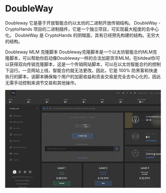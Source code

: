 # DoubleWay

Doubleway 它是基于开放智能合约以太坊的二进制开放传销结构。 DoubleWay - CryptoHands 项目的二进制插件，它是一个独立项目，可实现最大程度的去中心化。 DoubleWay 是 CryptoHands 的阴暗面，具有已经预先构建的结构。无穷大的结构。

Doubleway MLM 克隆脚本
Doubleway克隆脚本是一个以太坊智能合约MLM克隆脚本，可以帮助你启动像Doubleway一样的合法加密货币MLM。在bitdeal你可以获得双向传销克隆脚本，这是一个传销网站脚本，可以在以太坊智能合约的控制下运行。一旦网站上线，智能合约就无法更改。因此，它是 100% 防黑客和快速执行的脚本。该脚本确保每个用户的加密收益和资金交易是完全去中心化的，因此无需手动控制来调节交易和其他操作。

![doubleway-dapp-high-risk-eth-image1_7e996403a4b4132fa85151dccb900e8f](doubleway-dapp-high-risk-eth-image1_7e996403a4b4132fa85151dccb900e8f.png)
